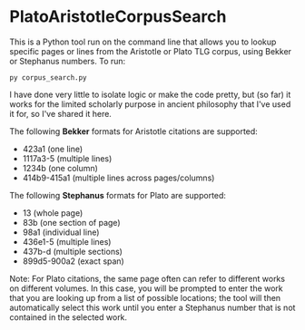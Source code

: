 # PlatoAristotleCorpusSearch

This is a Python tool run on the command line that allows you to lookup specific pages or lines from the Aristotle or Plato TLG corpus, using Bekker or Stephanus numbers. To run:

``` 
py corpus_search.py
```

I have done very little to isolate logic or make the code pretty, but (so far) it works for the limited scholarly purpose in ancient philosophy that I've used it for, so I've shared it here.

The following **Bekker** formats for Aristotle citations are supported:
- 423a1 (one line)
- 1117a3-5 (multiple lines)
- 1234b (one column)
- 414b9-415a1 (multiple lines across pages/columns)

The following **Stephanus** formats for Plato are supported:
- 13 (whole page)
- 83b (one section of page)
- 98a1 (individual line)
- 436e1-5 (multiple lines)
- 437b-d (multiple sections)
- 899d5-900a2 (exact span)

Note: For Plato citations, the same page often can refer to different works on different volumes. In this case, you will be prompted to enter the work that you are looking up from a list of possible locations; the tool will then automatically select this work until you enter a Stephanus number that is not contained in the selected work.
